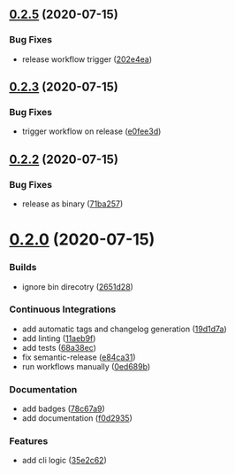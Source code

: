 ## [0.2.5](https://github.com/czerasz/go-blockinfile/compare/v0.2.4...v0.2.5) (2020-07-15)


### Bug Fixes

* release workflow trigger ([202e4ea](https://github.com/czerasz/go-blockinfile/commit/202e4ea7aa9941b8e76cf062254cb3233ac020fc))

## [0.2.3](https://github.com/czerasz/go-blockinfile/compare/v0.2.2...v0.2.3) (2020-07-15)


### Bug Fixes

* trigger workflow on release ([e0fee3d](https://github.com/czerasz/go-blockinfile/commit/e0fee3d500b5ccf6576ab07a34d5dcacf079d677))

## [0.2.2](https://github.com/czerasz/go-blockinfile/compare/v0.2.1...v0.2.2) (2020-07-15)


### Bug Fixes

* release as binary ([71ba257](https://github.com/czerasz/go-blockinfile/commit/71ba257cfc61b2741ebf36b67dd9afa68ffc60a1))

# [0.2.0](https://github.com/czerasz/go-blockinfile/compare/v0.1.0...v0.2.0) (2020-07-15)


### Builds

* ignore bin direcotry ([2651d28](https://github.com/czerasz/go-blockinfile/commit/2651d28e9949c2baae093bf0b738660b39c1bc28))


### Continuous Integrations

* add automatic tags and changelog generation ([19d1d7a](https://github.com/czerasz/go-blockinfile/commit/19d1d7a7a95e92a226b285aee266db419b35f224))
* add linting ([11aeb9f](https://github.com/czerasz/go-blockinfile/commit/11aeb9ff0e3a61cbf50d25f9525a2111d4ea0120))
* add tests ([68a38ec](https://github.com/czerasz/go-blockinfile/commit/68a38ec501d10b71f6293268991a300c53875954))
* fix semantic-release ([e84ca31](https://github.com/czerasz/go-blockinfile/commit/e84ca318ac7bc59aa91e29d2c63f57dedfd66a6d))
* run workflows manually ([0ed689b](https://github.com/czerasz/go-blockinfile/commit/0ed689b68f15ee3f03141a7d8403bc62a3aaa86c))


### Documentation

* add badges ([78c67a9](https://github.com/czerasz/go-blockinfile/commit/78c67a97611b12933fecc9c2d22731d043d35209))
* add documentation ([f0d2935](https://github.com/czerasz/go-blockinfile/commit/f0d2935fc3e6ea81267e1bebcadbb041b3783c8c))


### Features

* add cli logic ([35e2c62](https://github.com/czerasz/go-blockinfile/commit/35e2c62942d5615d81a6ed60dfae320a881ad189))
